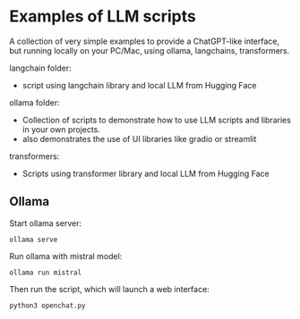 # Examples of LLM scripts

A collection of very simple examples to provide a ChatGPT-like interface, but running locally on your PC/Mac, using ollama, langchains, transformers.

langchain folder:
- script using langchain library and local LLM from Hugging Face

ollama folder:
- Collection of scripts to demonstrate how to use LLM scripts and libraries in your own projects.
- also demonstrates the use of UI libraries like gradio or streamlit

transformers:
- Scripts using transformer library and local LLM from Hugging Face


## Ollama

Start ollama server:

```console
ollama serve
```

Run ollama with mistral model:

```console
ollama run mistral
```

Then run the script, which will launch a web interface:

```console
python3 openchat.py
```
